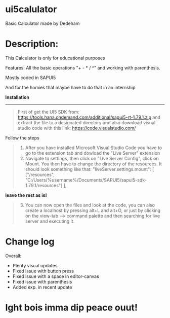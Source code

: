 # ui5calulator
Basic Calculator made by Dedeham

# Description:

This Calculator is only for educational purposes

Features: All the basic operations "+ - * / ^" and working with parenthesis.

Mostly coded in SAPUI5

And for the homies that maybe have to do that in an internship

**Installation**
___
>First of get the UI5 SDK from: 
https://tools.hana.ondemand.com/additional/sapui5-rt-1.79.1.zip 
and extract the file to a designated directory and also download visual studio code with this link: https://code.visualstudio.com/

Follow the steps
> 1. After you have installed Microsoft Visual Studio Code you have to go to the extension tab and dowload the "Live Server" extension
> 2. Navigate to settings, then click on "Live Server Config", click on Mount. You then have to change the directory of the resources.
> It should look something like that: 
> "liveServer.settings.mount": [
        ["/resources", "C:/Users/%username%/Documents/SAPUI5/sapui5-sdk-1.79.1/resources"]
    ],

**leave the rest as is!**

> 3. You can now open the files and look at the code, you can also create a localhost by pressing alt+L and alt+O, or just by clicking on the view-tab --> command palette and then searching for live server and executing it.

# Change log 

Overall:
- Plenty visual updates
- Fixed issue with button press
- Fixed issue with a space in editor-canvas
- Fixed issue with parenthesis
- Added exp. in recent update

# Ight bois imma dip peace ouut!

